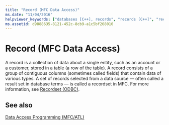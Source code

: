```yaml
---
title: "Record (MFC Data Access)"
ms.date: "11/04/2016"
helpviewer_keywords: ["databases [C++], records", "records [C++]", "records [C++], database"]
ms.assetid: d9888635-8121-452c-8cb9-a1c5bf268010
---
```

# Record (MFC Data Access)

A record is a collection of data about a single entity, such as an account or a customer, stored in a table (a row of the table). A record consists of a group of contiguous columns (sometimes called fields) that contain data of various types. A set of records selected from a data source — often called a result set in database terms — is called a recordset in MFC. For more information, see [Recordset (ODBC)](../data/odbc/recordset-odbc.md).

## See also

[Data Access Programming (MFC/ATL)](../data/data-access-programming-mfc-atl.md)
